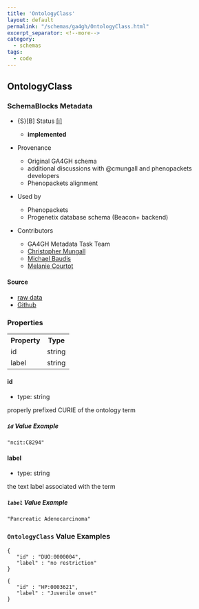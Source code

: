```yaml
---
title: 'OntologyClass'
layout: default
permalink: "/schemas/ga4gh/OntologyClass.html"
excerpt_separator: <!--more-->
category:
  - schemas
tags:
  - code
---
```



## OntologyClass

### SchemaBlocks Metadata

* {S}[B] Status  [[i]](https://schemablocks.org/about/sb-status-levels.html)
    - __implemented__


* Provenance  

    - Original GA4GH schema  
    - additional discussions with @cmungall and phenopackets developers  
    - Phenopackets alignment  

* Used by  

    - Phenopackets  
    - Progenetix database schema (Beacon+ backend)  

* Contributors  

    - GA4GH Metadata Task Team  
    - [Christopher Mungall](https://orcid.org/0000-0002-6601-2165)  
    - [Michael Baudis](https://orcid.org/0000-0002-9903-4248)  
    - [Melanie Courtot](https://orcid.org/0000-0002-9551-6370)  
<!--more-->

#### Source

* [raw data](./OntologyClass.yaml)
* [Github](https://github.com/ga4gh-schemablocks/playground/blob/master/sb-meta/OntologyClass.yaml)

### Properties

<table>
  <tr>
    <th>Property</th>
    <th>Type</th>
  </tr>
  <tr>
    <td>id</td>
    <td>string</td>
  </tr>
  <tr>
    <td>label</td>
    <td>string</td>
  </tr>

</table>

    
#### id

* type: string

properly prefixed CURIE of the ontology term

##### `id` Value Example  

```
"ncit:C8294"
```
    
#### label

* type: string

the text label associated with the term

##### `label` Value Example  

```
"Pancreatic Adenocarcinoma"
```

### `OntologyClass` Value Examples  

```
{
   "id" : "DUO:0000004",
   "label" : "no restriction"
}
```
```
{
   "id" : "HP:0003621",
   "label" : "Juvenile onset"
}
```

